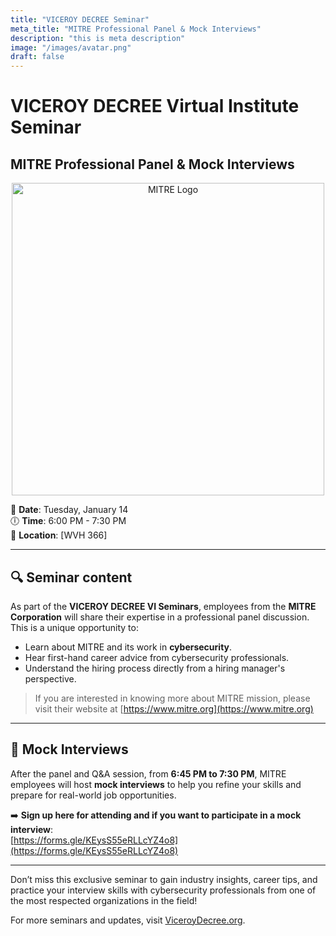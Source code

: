 ```yaml
---
title: "VICEROY DECREE Seminar"
meta_title: "MITRE Professional Panel & Mock Interviews"
description: "this is meta description"
image: "/images/avatar.png"
draft: false
---
```


# VICEROY DECREE Virtual Institute Seminar
## MITRE Professional Panel & Mock Interviews
<p align="center">
  <img src="https://www.gsma.com/get-involved/gsma-membership/wp-content/uploads/2021/05/https___comm.mitre_.org_strategiccommunications_wp-content_uploads_sites_170_2020_01_MITRE-Brand_Logo-Tagline_Vertical-1.jpg" alt="MITRE Logo" width="500">
</p>


📅 **Date**: Tuesday, January 14  
🕕 **Time**: 6:00 PM - 7:30 PM  
📍 **Location**: [WVH 366]

---

## 🔍 **Seminar content**

As part of the **VICEROY DECREE VI Seminars**, employees from the **MITRE Corporation** will share their expertise in a professional panel discussion. This is a unique opportunity to:
- Learn about MITRE and its work in **cybersecurity**.
- Hear first-hand career advice from cybersecurity professionals.
- Understand the hiring process directly from a hiring manager's perspective.

> If you are interested in knowing more about MITRE mission, please visit their website at [https://www.mitre.org](https://www.mitre.org)

---

## 🎯 **Mock Interviews**

After the panel and Q&A session, from **6:45 PM to 7:30 PM**, MITRE employees will host **mock interviews** to help you refine your skills and prepare for real-world job opportunities.

➡️ **Sign up here for attending and if you want to participate in a mock interview**:  
[https://forms.gle/KEysS55eRLLcYZ4o8](https://forms.gle/KEysS55eRLLcYZ4o8)

---

Don’t miss this exclusive seminar to gain industry insights, career tips, and practice your interview skills with cybersecurity professionals from one of the most respected organizations in the field!


For more seminars and updates, visit [ViceroyDecree.org](https://viceroydecree.org).





